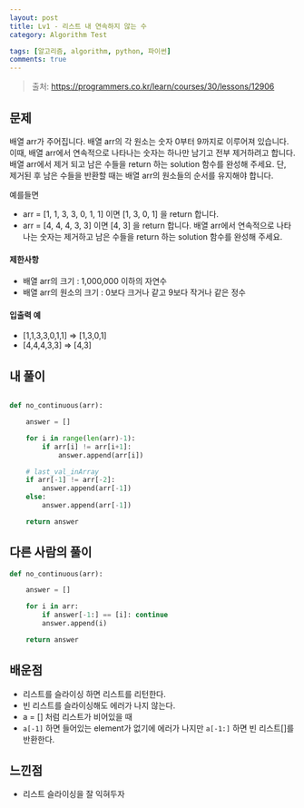 ```yaml
---
layout: post
title: Lv1 - 리스트 내 연속하지 않는 수
category: Algorithm Test

tags: [알고리즘, algorithm, python, 파이썬]
comments: true
---
```

> 출처: https://programmers.co.kr/learn/courses/30/lessons/12906

## 문제
배열 arr가 주어집니다. 배열 arr의 각 원소는 숫자 0부터 9까지로 이루어져 있습니다. 
이때, 배열 arr에서 연속적으로 나타나는 숫자는 하나만 남기고 전부 제거하려고 합니다. 
배열 arr에서 제거 되고 남은 수들을 return 하는 solution 함수를 완성해 주세요. 
단, 제거된 후 남은 수들을 반환할 때는 배열 arr의 원소들의 순서를 유지해야 합니다.


예를들면

- arr = [1, 1, 3, 3, 0, 1, 1] 이면 [1, 3, 0, 1] 을 return 합니다.
- arr = [4, 4, 4, 3, 3] 이면 [4, 3] 을 return 합니다.
배열 arr에서 연속적으로 나타나는 숫자는 제거하고 남은 수들을 return 하는 solution 함수를 완성해 주세요.

#### 제한사항
- 배열 arr의 크기 : 1,000,000 이하의 자연수
- 배열 arr의 원소의 크기 : 0보다 크거나 같고 9보다 작거나 같은 정수


#### 입출력 예
- [1,1,3,3,0,1,1]  => [1,3,0,1]
- [4,4,4,3,3]      => [4,3]

## 내 풀이
```python

def no_continuous(arr):

    answer = []

    for i in range(len(arr)-1):
        if arr[i] != arr[i+1]:
            answer.append(arr[i])

    # last_val_inArray
    if arr[-1] != arr[-2]:
        answer.append(arr[-1])
    else:
        answer.append(arr[-1])

    return answer
```

## 다른 사람의 풀이
```python
def no_continuous(arr):

    answer = []

    for i in arr:
        if answer[-1:] == [i]: continue
        answer.append(i)

    return answer
```

## 배운점
-  리스트를 슬라이싱 하면 리스트를 리턴한다.
-  빈 리스트를 슬라이싱해도 에러가 나지 않는다.
-  a = [] 처럼 리스트가 비어있을 때
-  `a[-1]` 하면 들어있는 element가 없기에 에러가 나지만 `a[-1:]` 하면 빈 리스트[]를 반환한다.

## 느낀점
- 리스트 슬라이싱을 잘 익혀두자